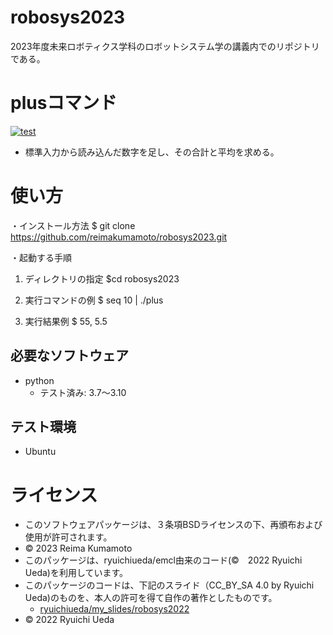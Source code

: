 # robosys2023
2023年度未来ロボティクス学科のロボットシステム学の講義内でのリポジトリである。

# plusコマンド
[![test](https://github.com/reimakumamoto/robosys2023/actions/workflows/test.yml/badge.svg)](https://github.com/reimakumamoto/robosys2023/actions/workflows/test.yml)
* 標準入力から読み込んだ数字を足し、その合計と平均を求める。

# 使い方
・インストール方法
$ git clone https://github.com/reimakumamoto/robosys2023.git

・起動する手順
1. ディレクトリの指定
$cd robosys2023

2. 実行コマンドの例 
$ seq 10 | ./plus 

3. 実行結果例
$ 55, 5.5

## 必要なソフトウェア
* python
  * テスト済み: 3.7～3.10

## テスト環境
* Ubuntu

# ライセンス
* このソフトウェアパッケージは、３条項BSDライセンスの下、再頒布および使用が許可されます。
* © 2023 Reima Kumamoto
* このパッケージは、ryuichiueda/emcl由来のコード(©　2022 Ryuichi Ueda)を利用しています。
* このパッケージのコードは、下記のスライド（CC_BY_SA 4.0 by Ryuichi Ueda)のものを、本人の許可を得て自作の著作としたものです。
    * [ryuichiueda/my_slides/robosys2022](https://github.com/ryuichiueda/my_slides/tree/master/robosys_2022)
* © 2022 Ryuichi Ueda 
